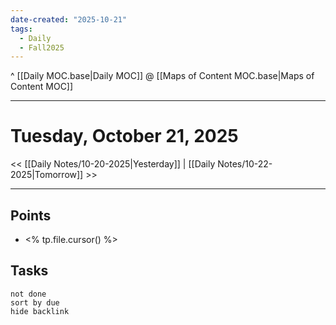 ```yaml
---
date-created: "2025-10-21"
tags:
  - Daily
  - Fall2025
---
```

^ [[Daily MOC.base|Daily MOC]]
@ [[Maps of Content MOC.base|Maps of Content MOC]]

---
# Tuesday, October 21, 2025
<< [[Daily Notes/10-20-2025|Yesterday]] | [[Daily Notes/10-22-2025|Tomorrow]] >>

---
## Points
- <% tp.file.cursor() %>

## Tasks
```tasks
not done
sort by due
hide backlink
```
